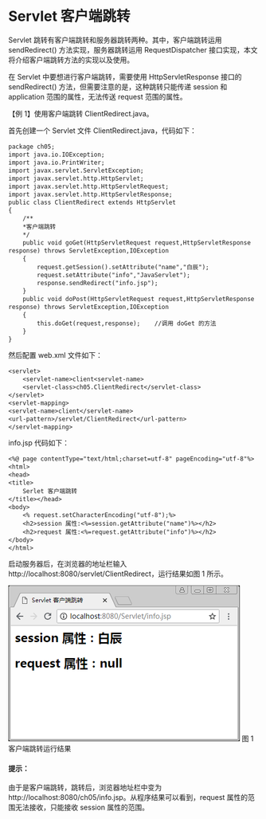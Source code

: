 # Servlet 客户端跳转

Servlet 跳转有客户端跳转和服务器跳转两种。其中，客户端跳转运用 sendRedirect() 方法实现，服务器跳转运用 RequestDispatcher 接口实现，本文将介绍客户端跳转方法的实现以及使用。

在 Servlet 中要想进行客户端跳转，需要使用 HttpServletResponse 接口的 sendRedirect() 方法，但需要注意的是，这种跳转只能传递 session 和 application 范围的属性，无法传送 request 范围的属性。

【例 1】使用客户端跳转 ClientRedirect.java。

首先创建一个 Servlet 文件 ClientRedirect.java，代码如下：

```
package ch05;
import java.io.IOException;
import java.io.PrintWriter;
import javax.servlet.ServletException;
import javax.servlet.http.HttpServlet;
import javax.servlet.http.HttpServletRequest;
import javax.servlet.http.HttpServletResponse;
public class ClientRedirect extends HttpServlet
{
    /**
    *客户端跳转
    */
    public void goGet(HttpServletRequest request,HttpServletResponse response) throws ServletException,IOException
    {
        request.getSession().setAttribute("name","白辰");
        request.setAttribute("info","JavaServlet");
        response.sendRedirect("info.jsp");
    }
    public void doPost(HttpServletRequest request,HttpServletResponse response) throws ServletException,IOException
    {
        this.doGet(request,response);    //调用 doGet 的方法
    }
}
```

然后配置 web.xml 文件如下：

```
<servlet>
    <servlet-name>client<servlet-name>
    <servlet-class>ch05.ClientRedirect</servlet-class>
</servlet>
<servlet-mapping>
<servlet-name>client</servlet-name>
<url-pattern>/servlet/ClientRedirect</url-pattern>
</servlet-mapping>
```

info.jsp 代码如下：

```
<%@ page contentType="text/html;charset=utf-8" pageEncoding="utf-8"%>
<html>
<head>
<title>
    Serlet 客户端跳转
</title></head>
<body>
    <% request.setCharacterEncoding("utf-8");%>
    <h2>session 属性:<%=session.getAttribute("name")%></h2>
    <h2>request 属性:<%=request.getAttribute("info")%></h2>
</body>
</html>
```

启动服务器后，在浏览器的地址栏输入 http://localhost:8080/servlet/ClientRedirect，运行结果如图 1 所示。

![客户端跳转运行结果](img/17ebd1012d913de88dfff14d41b0ca77.jpg)
图 1 客户端跳转运行结果

#### 提示：

由于是客户端跳转，跳转后，浏览器地址栏中变为 http://localhost:8080/ch05/info.jsp。从程序结果可以看到，request 属性的范围无法接收，只能接收 session 属性的范围。